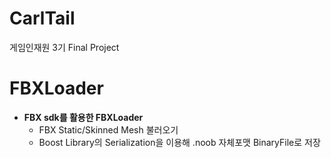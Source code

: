 # CarlTail
게임인재원 3기 Final Project
# FBXLoader
- **FBX sdk를 활용한 FBXLoader**
  - FBX Static/Skinned Mesh 불러오기
  - Boost Library의 Serialization을 이용해 .noob 자체포맷 BinaryFile로 저장
